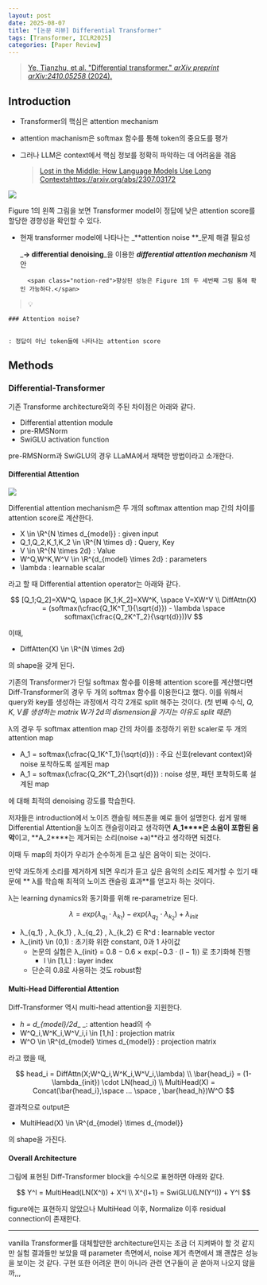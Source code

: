 ```yaml
---
layout: post
date: 2025-08-07
title: "[논문 리뷰] Differential Transformer"
tags: [Transformer, ICLR2025]
categories: [Paper Review]
---
```


> [Ye, Tianzhu, et al. "Differential transformer." ](https://arxiv.org/abs/2410.05258)[_arXiv preprint arXiv:2410.05258_](https://arxiv.org/abs/2410.05258)[ (2024).](https://arxiv.org/abs/2410.05258)



## Introduction

- Transformer의 핵심은 attention mechanism
- attention machanism은 softmax 함수를 통해 token의 중요도를 평가
- 그러나 LLM은 context에서 핵심 정보를 정확히 파악하는 데 어려움을 겪음

	> [Lost in the Middle: How Language Models Use Long Contextshttps://arxiv.org/abs/2307.03172](https://arxiv.org/abs/2307.03172)


![](https://prod-files-secure.s3.us-west-2.amazonaws.com/542b861c-36a8-4051-84e5-8804b6728dba/9083ea56-691a-4752-ae26-47f403431ac8/image.png?X-Amz-Algorithm=AWS4-HMAC-SHA256&X-Amz-Content-Sha256=UNSIGNED-PAYLOAD&X-Amz-Credential=ASIAZI2LB466QMFL7QZY%2F20250901%2Fus-west-2%2Fs3%2Faws4_request&X-Amz-Date=20250901T170057Z&X-Amz-Expires=3600&X-Amz-Security-Token=IQoJb3JpZ2luX2VjELH%2F%2F%2F%2F%2F%2F%2F%2F%2F%2FwEaCXVzLXdlc3QtMiJGMEQCIEEirMRY0KZXxfbdeJsac31c31ApQrHYgjzZ2Tzw%2F9C2AiBhcSfgdDF%2BpGTj0bG1iUiq32TzngkoMizhfv0qp3o%2B0Sr%2FAwgaEAAaDDYzNzQyMzE4MzgwNSIMlKttHkDXno1wCtM1KtwDuGkUMoR0JM0EtCyoarN5JECtPi2NeyiRHsgjSJ3kzqqhsa16%2B1qrnXW1SUgtR%2Bz2jEmROmeW9ndVy7qqGrJldjUPDKNQeWlVhDnIronsB0xdw1tjVJ85O7i36AFbTFBPIzf8Wn6uvQL%2B0gYPgKkwh7kJjEGX2DuPqgWa8byHE1Qg%2Fl7LOCGQcm97%2F%2FTyaSv%2FW6vfQ%2B8bD2Snd6Cth0LifS9Q1yZQJ2SgwdO39CMnHNH5goYH10Gl2Xn992Sa3xmw8ZDg2KPC8a0XVHVqot9iV8HsckX%2BiodHDLkOhnusPU%2FgHwTUQfNeVeXnyVMkypcVkbctHvNPIUDBiEPsTsadxKmSKZxqZmFPH5dcluuPlB6KB2krQRLRgQLjUfmN9pdprDoBtRJKpHVAbOKMIlA%2FYAnJGfDjifSAR1LtVBD6TN23SAhe0JaL9xGj%2Fq%2FKhJepcQMx6vL6eCX2ZBpG1CNffDV4IIWP4gzJ5dNM9cyjguIEwd89gZY1BbvSFEEnacpmmrbN4FynUe%2BTCUDM9o0pwmGKqaTvWUcaebwmJh%2Bl1hjhwRDbmD7ri7pri8dzU3K%2FSRRohulWnU5bpf5p%2ByCNu1cLfvyoBcKPECyBJMIFFfvBC1Fji7N904iv1nkw0ZfXxQY6pgHeyHhoe4BRPH64AnWJ13OfbYzvs3EVPH%2Bb%2BHffb7eiHP6fNhAvq9PSSBIWnx1ao%2Fh0ILiQssBVe7uHdRkRXqGRpv2Ze3%2FX3bQqrQnO9zWZ9%2BlPt00yfShXH3USdjBXWB9mtCSiZzSognIzIIilSJ7eWyutAv9N%2FDCBrQrQ3B8nU37SxSNcoiEDVdkoQUf6ABNJX4I%2B8DDGm0aMINe%2FkNzrn04RM%2Fmg&X-Amz-Signature=64331b0bf9ccba90ff66b41da54bb503b71495acd3516320e21d990384c6fd01&X-Amz-SignedHeaders=host&x-amz-checksum-mode=ENABLED&x-id=GetObject)


Figure 1의 왼쪽 그림을 보면 Transformer model이 정답에 낮은 attention score를 할당한 경향성을 확인할 수 있다.

- 현재 transformer model에 나타나는 _**attention noise **_문제 해결 필요성

	_**→ differential denoising**_을 이용한 _**differential attention mechanism**_ 제안


		<span class="notion-red">향상된 성능은 Figure 1의 두 세번째 그림 통해 확인 가능하다.</span>


> 💡 


	### Attention noise?


	: 정답이 아닌 token들에 나타나는 attention score



## Methods



### Differential-Transformer


기존 Transforme architecture와의 주된 차이점은 아래와 같다.

- Differential attention module
- pre-RMSNorm
- SwiGLU activation function

pre-RMSNorm과 SwiGLU의 경우 LLaMA에서 채택한 방법이라고 소개한다.



#### Differential Attention


![](https://prod-files-secure.s3.us-west-2.amazonaws.com/542b861c-36a8-4051-84e5-8804b6728dba/116d70b2-1963-4810-9167-f4c7d8a06e8f/image.png?X-Amz-Algorithm=AWS4-HMAC-SHA256&X-Amz-Content-Sha256=UNSIGNED-PAYLOAD&X-Amz-Credential=ASIAZI2LB466QMFL7QZY%2F20250901%2Fus-west-2%2Fs3%2Faws4_request&X-Amz-Date=20250901T170057Z&X-Amz-Expires=3600&X-Amz-Security-Token=IQoJb3JpZ2luX2VjELH%2F%2F%2F%2F%2F%2F%2F%2F%2F%2FwEaCXVzLXdlc3QtMiJGMEQCIEEirMRY0KZXxfbdeJsac31c31ApQrHYgjzZ2Tzw%2F9C2AiBhcSfgdDF%2BpGTj0bG1iUiq32TzngkoMizhfv0qp3o%2B0Sr%2FAwgaEAAaDDYzNzQyMzE4MzgwNSIMlKttHkDXno1wCtM1KtwDuGkUMoR0JM0EtCyoarN5JECtPi2NeyiRHsgjSJ3kzqqhsa16%2B1qrnXW1SUgtR%2Bz2jEmROmeW9ndVy7qqGrJldjUPDKNQeWlVhDnIronsB0xdw1tjVJ85O7i36AFbTFBPIzf8Wn6uvQL%2B0gYPgKkwh7kJjEGX2DuPqgWa8byHE1Qg%2Fl7LOCGQcm97%2F%2FTyaSv%2FW6vfQ%2B8bD2Snd6Cth0LifS9Q1yZQJ2SgwdO39CMnHNH5goYH10Gl2Xn992Sa3xmw8ZDg2KPC8a0XVHVqot9iV8HsckX%2BiodHDLkOhnusPU%2FgHwTUQfNeVeXnyVMkypcVkbctHvNPIUDBiEPsTsadxKmSKZxqZmFPH5dcluuPlB6KB2krQRLRgQLjUfmN9pdprDoBtRJKpHVAbOKMIlA%2FYAnJGfDjifSAR1LtVBD6TN23SAhe0JaL9xGj%2Fq%2FKhJepcQMx6vL6eCX2ZBpG1CNffDV4IIWP4gzJ5dNM9cyjguIEwd89gZY1BbvSFEEnacpmmrbN4FynUe%2BTCUDM9o0pwmGKqaTvWUcaebwmJh%2Bl1hjhwRDbmD7ri7pri8dzU3K%2FSRRohulWnU5bpf5p%2ByCNu1cLfvyoBcKPECyBJMIFFfvBC1Fji7N904iv1nkw0ZfXxQY6pgHeyHhoe4BRPH64AnWJ13OfbYzvs3EVPH%2Bb%2BHffb7eiHP6fNhAvq9PSSBIWnx1ao%2Fh0ILiQssBVe7uHdRkRXqGRpv2Ze3%2FX3bQqrQnO9zWZ9%2BlPt00yfShXH3USdjBXWB9mtCSiZzSognIzIIilSJ7eWyutAv9N%2FDCBrQrQ3B8nU37SxSNcoiEDVdkoQUf6ABNJX4I%2B8DDGm0aMINe%2FkNzrn04RM%2Fmg&X-Amz-Signature=2b5a373612c7623285c1473a0d78709a421d3fff3474a7e70e17666c08dc07ec&X-Amz-SignedHeaders=host&x-amz-checksum-mode=ENABLED&x-id=GetObject)


Differential attention mechanism은 두 개의 softmax attention map 간의 차이를 attention score로 계산한다.

- X \in \R^{N \times d\_{model}} : given input
- Q\_1,Q\_2,K\_1,K\_2 \in \R^{N \times d} : Query, Key
- V \in \R^{N \times 2d} : Value
- W^Q,W^K,W^V \in \R^{d\_{model} \times 2d} : parameters
- \lambda : learnable scalar

라고 할 때 Differential attention operator는 아래와 같다.


$$
[Q_1;Q_2]=XW^Q, \space [K_1;K_2]=XW^K, \space V=XW^V \\
DiffAttn(X) = (softmax(\cfrac{Q_1K^T_1}{\sqrt{d}}) - \lambda \space softmax(\cfrac{Q_2K^T_2}{\sqrt{d}}))V
$$


이때,

- DiffAtten(X) \in \R^{N \times 2d}

의 shape을 갖게 된다.


기존의 Transformer가 단일 softmax 함수를 이용해 attention score를 계산했다면 Diff-Transformer의 경우 두 개의 softmax 함수를 이용한다고 했다. 이를 위해서 query와 key를 생성하는 과정에서 각각 2개로 split 해주는 것이다. <span class="notion-red">(첫 번째 수식, </span><span class="notion-red">_Q, K, V를 생성하는 matrix W가 2d의 dismension을 가지는 이유도 split 때문_</span><span class="notion-red">)</span>


 λ의 경우 두 softmax attention map 간의 차이를 조정하기 위한 scaler로 두 개의 attention map

- A\_1 = softmax(\cfrac{Q\_1K^T\_1}{\sqrt{d}}) : 주요 신호(relevant context)와 noise 포착하도록 설계된 map
- A\_1 = softmax(\cfrac{Q\_2K^T\_2}{\sqrt{d}}) : noise 성분, 패턴 포착하도록 설계된 map 

에 대해 최적의 denoising 강도를 학습한다.


저자들은 introduction에서 노이즈 캔슬링 헤드폰을 예로 들어 설명한다. 쉽게 말해 Differential Attention을 노이즈 캔슬링이라고 생각하면 **A\_1****은 소음이 포함된 음악**이고, **A\_2****는 제거되는 소리(noise +a)**라고 생각하면 되겠다. 


이때 두 map의 차이가 우리가 순수하게 듣고 싶은 음악이 되는 것이다. 


만약 과도하게 소리를 제거하게 되면 우리가 듣고 싶은 음악의 소리도 제거할 수 있기 때문에 ** λ를 학습해 최적의 노이즈 캔슬링 효과**를 얻고자 하는 것이다.


λ는 learning dynamics와 동기화를 위해 re-parametrize 된다.


$$
\lambda = exp(\lambda_{q_1} \cdot \lambda_{k_1}) - exp(\lambda_{q_2} \cdot \lambda_{k_2}) + \lambda_{init}
$$

- λ\_{q\_1} , λ\_{k\_1} , λ\_{q\_2} , λ\_{k\_2} ∈ R^d : learnable vector
- λ\_{init} \in (0,1) : 초기화 위한 constant, 0과 1 사이값
	- 논문의 실험은 λ\_{init} = 0.8 − 0.6 × exp(−0.3 · (l − 1)) 로 초기화해 진행
		- l \in [1,L] : layer index
	- 단순히 0.8로 사용하는 것도 robust함


#### **Multi-Head Differential Attention**


Diff-Transformer 역시 multi-head attention을 지원한다.

- _h = d\_{model}/2d__ _: attention head의 수
- W^Q\_i,W^K\_i,W^V\_i,i \in [1,h] : projection matrix
- W^O \in \R^{d\_{model} \times d\_{model}} : projection matrix

라고 했을 때,


$$
head_i = DiffAttn(X;W^Q_i,W^K_i,W^V_i,\lambda) \\
\bar{head_i} = (1-\lambda_{init}) \cdot LN(head_i) \\
MultiHead(X) = Concat(\bar{head_i},\space ... \space , \bar{head_h})W^O
$$


결과적으로 output은

- MultiHead(X) \in \R^{d\_{model} \times d\_{model}}

의 shape을 가진다.



#### Overall Architecture


그림에 표현된 Diff-Transformer block을 수식으로 표현하면 아래와 같다.


$$
Y^l = MultiHead(LN(X^l)) + X^l \\
X^{l+1} = SwiGLU(LN(Y^l)) + Y^l
$$


figure에는 표현하지 않았으나 MultiHead 이후, Normalize 이후 residual connection이 존재한다.


---


vanilla Transformer를 대체할만한 architecture인지는 조금 더 지켜봐야 할 것 같지만 실험 결과들만 보았을 때 parameter 측면에서, noise 제거 측면에서 꽤 괜찮은 성능을 보이는 것 같다. 구현 또한 어려운 편이 아니라 관련 연구들이 곧 쏟아져 나오지 않을까,,,

